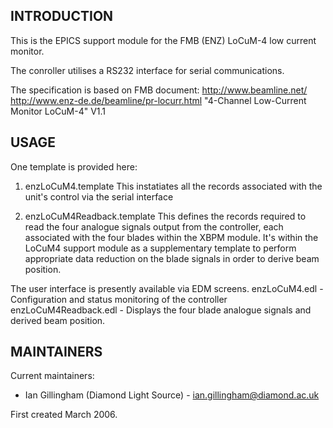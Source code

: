 INTRODUCTION
------------
This is the EPICS support module for the
FMB (ENZ) LoCuM-4 low current monitor.

The conroller utilises a RS232 interface for serial communications.

The specification is based on FMB document:
http://www.beamline.net/
http://www.enz-de.de/beamline/pr-locurr.html
"4-Channel Low-Current Monitor LoCuM-4" V1.1

USAGE
-----


One template is provided here:

1) enzLoCuM4.template
    This instatiates all the records associated with the unit's control via the
serial interface

2) enzLoCuM4Readback.template
    This defines the records required to read the four analogue signals output
from the controller, each
associated with the four blades within the XBPM module. It's within the LoCuM4
support module as a supplementary template to perform appropriate data reduction
on the blade signals in order to derive beam position.

   
The user interface is presently available via EDM screens. 
enzLoCuM4.edl         - Configuration and status monitoring of the controller
enzLoCuM4Readback.edl - Displays the four blade analogue signals and derived
beam position.

MAINTAINERS
-----------

Current maintainers:
* Ian Gillingham (Diamond Light Source) - ian.gillingham@diamond.ac.uk

First created March 2006.


